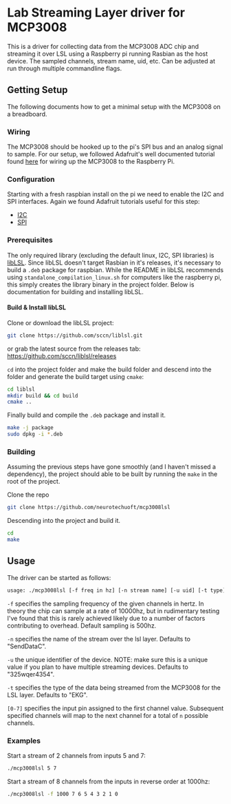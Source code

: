 # Lab Streaming Layer driver for MCP3008
This is a driver for collecting data from the MCP3008 ADC chip and streaming it over LSL using a
Raspberry pi running Rasbian as the host device. The sampled channels, stream name, uid, etc. Can be
adjusted at run through multiple commandline flags.

## Getting Setup
The following documents how to get a minimal setup with the MCP3008 on a breadboard.

### Wiring
The MCP3008 should be hooked up to the pi's SPI bus and an analog signal to sample. For our setup,
we followed Adafruit's well documented tutorial found
[here](https://learn.adafruit.com/mcp3008-spi-adc/python-circuitpython) for wiring up the MCP3008 to
the Raspberry Pi.

### Configuration
Starting with a fresh raspbian install on the pi we need to enable the I2C and SPI interfaces.
Again we found Adafruit tutorials useful for this step:

* [I2C](https://learn.adafruit.com/adafruits-raspberry-pi-lesson-4-gpio-setup/configuring-spi)
* [SPI](https://learn.adafruit.com/adafruits-raspberry-pi-lesson-4-gpio-setup/configuring-spi)

### Prerequisites
The only required library (excluding the default linux, I2C, SPI libraries) is
[libLSL](https://github.com/sccn/liblsl). Since libLSL doesn't target Rasbian in it's releases, it's
necessary to build a `.deb` package for raspbian. While the README in libLSL recommends using
`standalone_compilation_linux.sh` for computers like the raspberry pi, this simply creates the
library binary in the project folder. Below is documentation for building and installing libLSL.

#### Build & Install libLSL
Clone or download the libLSL project:

```bash
git clone https://github.com/sccn/liblsl.git
```
or grab the latest source from the releases tab: <https://github.com/sccn/liblsl/releases>

`cd` into the project folder and make the build folder and descend into the folder and generate the
build target using `cmake`:

```bash
cd liblsl
mkdir build && cd build
cmake ..
```

Finally build and compile the `.deb` package and install it.
```bash
make -j package
sudo dpkg -i *.deb
```

### Building
Assuming the previous steps have gone smoothly (and I haven't missed a dependency), the project
should able to be built by running the `make` in the root of the project.

Clone the repo
```bash
git clone https://github.com/neurotechuoft/mcp3008lsl
```

Descending into the project and build it.

```bash
cd
make
```

## Usage

The driver can be started as follows:
```bash
usage: ./mcp3008lsl [-f freq in hz] [-n stream name] [-u uid] [-t type]  [0-7] [[0-7]...]
```

`-f` specifies the sampling frequency of the given channels in hertz. In theory the chip can
sample at a rate of 10000hz, but in rudimentary testing I've found that this is rarely achieved
likely due to a number of factors contributing to overhead. Default sampling is 500hz.

`-n` specifies the name of the stream over the lsl layer. Defaults to "SendDataC".

`-u` the unique identifier of the device. NOTE: make sure this is a unique value if you plan to
have multiple streaming devices. Defaults to "325wqer4354".

`-t` specifies the type of the data being streamed from the MCP3008 for the LSL layer. Defaults
to "EKG".

`[0-7]` specifies the input pin assigned to the first channel value. Subsequent specified
channels will map to the next channel for a total of `n` possible channels.

### Examples
Start a stream of 2 channels from inputs 5 and 7:
```bash
./mcp3008lsl 5 7
```

Start a stream of 8 channels from the inputs in reverse order at 1000hz:
```bash
./mcp3008lsl -f 1000 7 6 5 4 3 2 1 0
```
